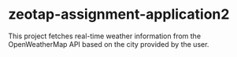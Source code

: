 # zeotap-assignment-application2
This project fetches real-time weather information from the OpenWeatherMap API based on the city provided by the user.
